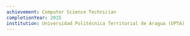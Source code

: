 ```yaml
---
achievement: Computer Science Technician
completionYear: 2015
institution: Universidad Politécnica Territorial de Aragua (UPTA)
---
```

